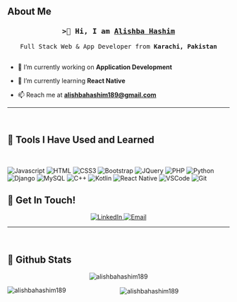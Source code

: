 
## About Me

<h3 align="center">
        <samp>&gt;👋 Hi, I am 
                <b><a target="_blank" href="https://alishba">Alishba Hashim</a></b>
        </samp>
</h3>

<p align="center"> 
  <samp>
    Full Stack Web & App Developer from <b>Karachi, Pakistan</b>
    <br>
    <br>
  </samp>
</p>

- 🔭 I’m currently working on **Application Development**
  
- 🌱 I’m currently learning **React Native**
  
- 📫 Reach me at **alishbahashim189@gmail.com**
   
---
<br>

## 🔧 Tools I Have Used and Learned

<br>

![Javascript](https://img.shields.io/badge/Javascript-F0DB4F?style=for-the-badge&labelColor=black&logo=javascript&logoColor=F0DB4F)
![HTML](https://img.shields.io/badge/HTML5-E34F26?style=for-the-badge&logo=html5&logoColor=white)
![CSS3](https://img.shields.io/badge/CSS3-1572B6?style=for-the-badge&logo=css3&logoColor=white)
![Bootstrap](https://img.shields.io/badge/Bootstrap-563D7C?style=for-the-badge&logo=bootstrap&logoColor=white)
![JQuery](https://img.shields.io/badge/jQuery-0769AD.svg?style=for-the-badge&logo=jQuery&logoColor=white)
![PHP](https://img.shields.io/badge/PHP-777BB4.svg?style=for-the-badge&logo=PHP&logoColor=white)
![Python](https://img.shields.io/badge/Python-3776AB.svg?style=for-the-badge&logo=Python&logoColor=white)
![Django](https://img.shields.io/badge/Django-092E20.svg?style=for-the-badge&logo=Django&logoColor=white)
![MySQL](https://img.shields.io/badge/MySQL-4479A1.svg?style=for-the-badge&logo=MySQL&logoColor=white)
![C++](https://img.shields.io/badge/C++-00599C.svg?style=for-the-badge&logo=C++&logoColor=white)
![Kotlin](https://img.shields.io/badge/Kotlin-7F52FF.svg?style=for-the-badge&logo=Kotlin&logoColor=white)
![React Native](https://img.shields.io/badge/React_Native-20232A?style=for-the-badge&logo=react&logoColor=61DAFB)
![VSCode](https://img.shields.io/badge/Visual_Studio-0078d7?style=for-the-badge&logo=visual%20studio&logoColor=white)
![Git](https://img.shields.io/badge/Git-F05032?style=for-the-badge&logo=git&logoColor=white)



## 💬 Get In Touch!

<p align="center">
  <a href="https://www.linkedin.com/in/alishba-hashim/" target="_blank">
    <img src="https://img.shields.io/badge/LinkedIn-%230A66C2.svg?style=for-the-badge&logo=linkedin&logoColor=white" alt="LinkedIn"/>
  </a>
  <a href="mailto:alishbahashim189@gmail.com">
    <img src="https://img.shields.io/badge/Email-%23D14836.svg?style=for-the-badge&logo=gmail&logoColor=white" alt="Email"/>
  </a>
</p>

---
<br>

## 💬 Github Stats

<p align="center" ><img align="center" src="https://github-readme-streak-stats.herokuapp.com/?user=alishbahashim189&theme=radical&border=7F3FBF&background=0D1117" alt="alishbahashim189" /></p>

<p align="center" ><img align="left" src="https://github-readme-stats.vercel.app/api/top-langs?username=alishbahashim189&theme=radical&border=7F3FBF&background=0D1117" alt="alishbahashim189" /></p>

<p align="center" >&nbsp;<img align="center" src="https://github-readme-stats.vercel.app/api?username=alishbahashim189&theme=radical&border=7F3FBF&background=0D1117&show_icons=true&locale=en" alt="alishbahashim189" /></p>

